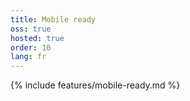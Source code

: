 ```yaml
---
title: Mobile ready
oss: true
hosted: true
order: 10
lang: fr
---
```


{% include features/mobile-ready.md %}